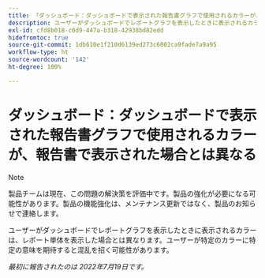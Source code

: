 ```yaml
---
title: 「ダッシュボード：ダッシュボードで表示された報告書グラフで使用されるカラーが、報告書で表示された場合とは異なる」
description: ユーザーがダッシュボードでレポートグラフを表示したときに表示されるカラーは、レポート単体を表示した場合とは異なります。ユーザーが特定のカラーに特定の意味を期待すると混乱を招く可能性があります。
exl-id: cfd8b018-c0d9-447a-b318-42938bd82edd
hidefromtoc: true
source-git-commit: 1db610e1f210d6139ed273c6002ca9fade7a9a95
workflow-type: ht
source-wordcount: '142'
ht-degree: 100%

---
```


# ダッシュボード：ダッシュボードで表示された報告書グラフで使用されるカラーが、報告書で表示された場合とは異なる

>[!NOTE]
>
>製品チームは現在、この問題の解決策を評価中です。製品の強化が必要になる可能性があります。製品の機能強化は、メンテナンス更新ではなく、製品のお知らせで連絡します。

ユーザーがダッシュボードでレポートグラフを表示したときに表示されるカラーは、レポート単体を表示した場合とは異なります。ユーザーが特定のカラーに特定の意味を期待すると混乱を招く可能性があります。

_最初に報告されたのは 2022年7月19日です。_
